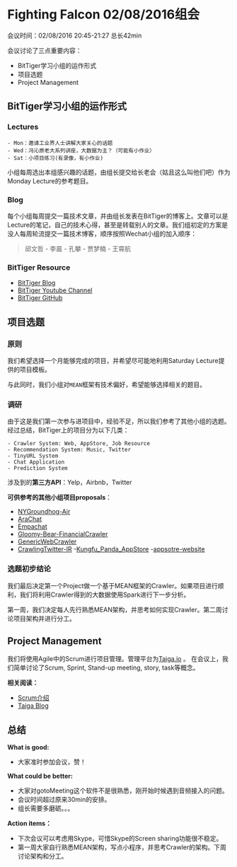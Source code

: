 # Fighting Falcon 02/08/2016组会

会议时间：02/08/2016 20:45-21:27 总长42min

会议讨论了三点重要内容：
- BitTiger学习小组的运作形式
- 项目选题
- Project Management

##  BitTiger学习小组的运作形式
### **Lectures**

	- Mon：邀请工业界人士讲解大家关心的话题
	- Wed：冯沁原老大系列讲座，大数据为主？（可能有小作业）
	- Sat：小项目练习(有录像，有小作业)

小组每周选出本组感兴趣的话题，由组长提交给长老会（姑且这么叫他们吧）作为Monday Lecture的参考题目。
	
### **Blog**
每个小组每周提交一篇技术文章，并由组长发表在BitTiger的博客上。文章可以是Lecture的笔记，自己的技术心得，甚至是转载别人的文章。我们组初定的方案是没人每周轮流提交一篇技术博客，顺序按照Wechat小组的加入顺序：
>邱文哲 - 李晨 - 孔攀 - 贾梦楠 - 王霄航

###  **BitTiger Resource**
  - [BitTiger Blog](http://bittiger.blogspot.com/)
  - [BitTiger Youtube Channel](https://www.youtube.com/channel/UCrTVwxlwmn2CJINfuaiLB1Q)
  - [BitTiger GitHub](https://github.com/BitTigerInst)

## 项目选题
### 原则
我们希望选择一个月能够完成的项目，并希望尽可能地利用Saturday Lecture提供的项目模板。

与此同时，我们小组对`MEAN`框架有技术偏好，希望能够选择相关的题目。

### 调研
由于这是我们第一次参与进项目中，经验不足，所以我们参考了其他小组的选题。经过总结，BitTiger上的项目分为以下几类：

	- Crawler System: Web, AppStore, Job Resource
	- Recommendation System: Music, Twitter
	- TinyURL System
	- Chat Application
	- Prediction System

涉及到的**第三方API**：Yelp，Airbnb，Twitter

**可供参考的其他小组项目proposals**：
- [NYGroundhog-Air](https://github.com/BitTigerInst/NYGroundhog-Air)
- [AraChat](https://github.com/BitTigerInst/AraChat)
- [Empachat](https://github.com/BitTigerInst/Empachat)
- [Gloomy-Bear-FinancialCrawler](https://github.com/BitTigerInst/Gloomy-Bear-FinancialCrawler)
- [GenericWebCrawler](https://github.com/BitTigerInst/GenericWebCrawler)
- [CrawlingTwitter-IR](https://github.com/BitTigerInst/CrawlingTwitter-IR)
-[Kungfu_Panda_AppStore](https://github.com/BitTigerInst/Kungfu_Panda_AppStore)
-[appsotre-website](https://github.com/BitTigerInst/appsotre-website)

### 选题初步结论
我们最后决定第一个Project做一个基于MEAN框架的Crawler。如果项目进行顺利，我们将利用Crawler得到的大数据使用Spark进行下一步分析。

第一周，我们决定每人先行熟悉MEAN架构，并思考如何实现Crawler。第二周讨论项目架构并进行分工。


## Project Management
我们将使用Agile中的Scrum进行项目管理。管理平台为[Taiga.io](https://taiga.io/) 。 在会议上，我们简单讨论了Scrum, Sprint, Stand-up meeting, story, task等概念。

**相关阅读：**
- [Scrum介绍](http://www.cnblogs.com/sanjia/p/scrum_introduction.html)
- [Taiga Blog](https://blog.taiga.io/)


## 总结
**What is good:**
- 大家准时参加会议，赞！

**What could be better:**
- 大家对gotoMeeting这个软件不是很熟悉，刚开始时候遇到音频接入的问题。
- 会议时间超过原来30min的安排。
- 组长需要多磨砺。。。

**Action items：**
- 下次会议可以考虑用Skype，可惜Skype的Screen sharing功能很不稳定。
- 第一周大家自行熟悉MEAN架构，写点小程序，并思考Crawler的架构。下周讨论架构和分工。
